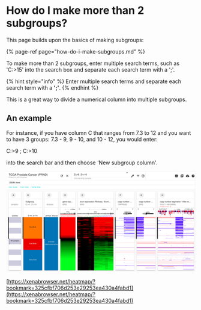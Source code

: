 # How do I make more than 2 subgroups?

This page builds upon the basics of making subgroups:

{% page-ref page="how-do-i-make-subgroups.md" %}

To make more than 2 subgroups, enter multiple search terms, such as 'C:&gt;15' into the search box and separate each search term with a ';'.

{% hint style="info" %}
Enter multiple search terms and separate each search term with a **';'**.
{% endhint %}

This is a great way to divide a numerical column into multiple subgroups.

## An example

For instance, if you have column C that ranges from 7.3 to 12 and you want to have 3 groups: 7.3 - 9, 9 - 10, and 10 - 12, you would enter:

C:&gt;9 ; C:&gt;10

into the search bar and then choose 'New subgroup column'.

![](../.gitbook/assets/screen-shot-2021-03-01-at-1.21.09-pm.png)

[https://xenabrowser.net/heatmap/?bookmark=325cfbf706d253e29253ea430a4fabd1](https://xenabrowser.net/heatmap/?bookmark=325cfbf706d253e29253ea430a4fabd1)

